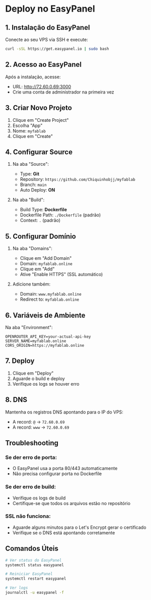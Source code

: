 # Deploy no EasyPanel

## 1. Instalação do EasyPanel

Conecte ao seu VPS via SSH e execute:

```bash
curl -sSL https://get.easypanel.io | sudo bash
```

## 2. Acesso ao EasyPanel

Após a instalação, acesse:
- URL: http://72.60.0.69:3000
- Crie uma conta de administrador na primeira vez

## 3. Criar Novo Projeto

1. Clique em "Create Project"
2. Escolha "App"
3. Nome: `myfablab`
4. Clique em "Create"

## 4. Configurar Source

1. Na aba "Source":
   - Type: **Git**
   - Repository: `https://github.com/Chiquinhobjj/myfablab`
   - Branch: `main`
   - Auto Deploy: **ON**

2. Na aba "Build":
   - Build Type: **Dockerfile**
   - Dockerfile Path: `./Dockerfile` (padrão)
   - Context: `.` (padrão)

## 5. Configurar Domínio

1. Na aba "Domains":
   - Clique em "Add Domain"
   - Domain: `myfablab.online`
   - Clique em "Add"
   - Ative "Enable HTTPS" (SSL automático)

2. Adicione também:
   - Domain: `www.myfablab.online`
   - Redirect to: `myfablab.online`

## 6. Variáveis de Ambiente

Na aba "Environment":
```
OPENROUTER_API_KEY=your-actual-api-key
SERVER_NAME=myfablab.online
CORS_ORIGIN=https://myfablab.online
```

## 7. Deploy

1. Clique em "Deploy"
2. Aguarde o build e deploy
3. Verifique os logs se houver erro

## 8. DNS

Mantenha os registros DNS apontando para o IP do VPS:
- A record: `@` → `72.60.0.69`
- A record: `www` → `72.60.0.69`

## Troubleshooting

### Se der erro de porta:
- O EasyPanel usa a porta 80/443 automaticamente
- Não precisa configurar porta no Dockerfile

### Se der erro de build:
- Verifique os logs de build
- Certifique-se que todos os arquivos estão no repositório

### SSL não funciona:
- Aguarde alguns minutos para o Let's Encrypt gerar o certificado
- Verifique se o DNS está apontando corretamente

## Comandos Úteis

```bash
# Ver status do EasyPanel
systemctl status easypanel

# Reiniciar EasyPanel
systemctl restart easypanel

# Ver logs
journalctl -u easypanel -f
```